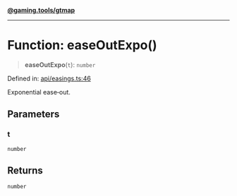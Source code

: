 [**@gaming.tools/gtmap**](README.md)

***

# Function: easeOutExpo()

> **easeOutExpo**(`t`): `number`

Defined in: [api/easings.ts:46](https://github.com/gamingtools/gt-map/blob/456675b84d19e7c9d557294c3b19a4bb0dcd9d51/packages/gtmap/src/api/easings.ts#L46)

Exponential ease‑out.

## Parameters

### t

`number`

## Returns

`number`
